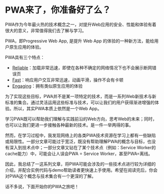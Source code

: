 # PWA来了，你准备好了么？

PWA作为今年最火热的技术概念之一，对提升Web应用的安全、性能和体验有着很大的意义，非常值得我们去了解与学习。

PWA，即Progressive Web App, 是提升 Web App 的体验的一种新方法，能给用户原生应用的体验。

PWA具有三个特点：

* [Reliable](https://developers.google.cn/web/progressive-web-apps/#reliable)：加载非常迅速，即使在各种不确定的网络情况下也不会展示断网错误页
* [Fast](https://developers.google.cn/web/progressive-web-apps/#fast)：响应用户交互非常迅速，动画平滑，操作不会有卡顿
* [Engaging](https://developers.google.cn/web/progressive-web-apps/#engaging)：拥有类似原生应用的体验

为了实现这些目标，PWA并不是某一项特定的技术，而是一系列Web新技术与新标准的集合。通过灵活运用这些标准与技术，可以让我们的用户获得渐进增强的体验。所以，其实PWA本质上依然是一个Web App。

学习PWA既可以帮助我们理解与实践前沿的Web方向，思考Web的未来；同时，也可以让我们更进一步接触各种最新的技术。是一件一举两得的事。

然而，在学习过程中，我发现网络上的各类PWA技术资源在学习上都有一些缺陷或局限性。一部分文章可能过于宽泛，既没有帮助理解PWA的概念与目标，也没有深入到技术点中；一部分文章又钻在了某个技术点（例如：Service Worker的cache能力）中，可能会让人误会PWA = Service Worker，甚至PWA=离线。

因此，我总结了一这系列文章，将PWA可能会涉及的一些技术点进行较为详细的介绍，并配合实例代码与demo帮助读者更快速上手使用。希望在阅读完后，你会对PWA这个概念与技术集合有一个更深的了解。

话不多说，下面开始你的PWA之旅吧！

